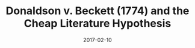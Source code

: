 ---
layout: post
title: Donaldson v. Beckett (1774) and the Cheap Literature Hypothesis
date: 2017-02-10
categories: posts
thumbnail: /assets/posts/cheap-literature/cheap-literature-thumb.jpg
description: |
  Scholars argue the creation of fixed-term copyright in 1774 led to lower book prices. New data from half a million text records suggests otherwise.
permalink: '_'
route: https://earlybookmarket.com/cheap-literature.html
---
